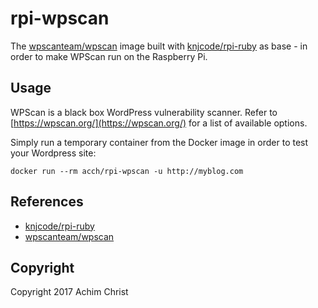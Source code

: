 # rpi-wpscan

The [wpscanteam/wpscan](https://hub.docker.com/r/wpscanteam/wpscan/) image built with [knjcode/rpi-ruby](https://hub.docker.com/r/knjcode/rpi-ruby/) as base - in order to make WPScan run on the Raspberry Pi.

## Usage

WPScan is a black box WordPress vulnerability scanner. Refer to [https://wpscan.org/](https://wpscan.org/) for a list of available options.

Simply run a temporary container from the Docker image in order to test your Wordpress site:

```
docker run --rm acch/rpi-wpscan -u http://myblog.com
```

## References

- [knjcode/rpi-ruby](https://github.com/knjcode/rpi-ruby)
- [wpscanteam/wpscan](https://github.com/wpscanteam/wpscan)

## Copyright
Copyright 2017 Achim Christ
